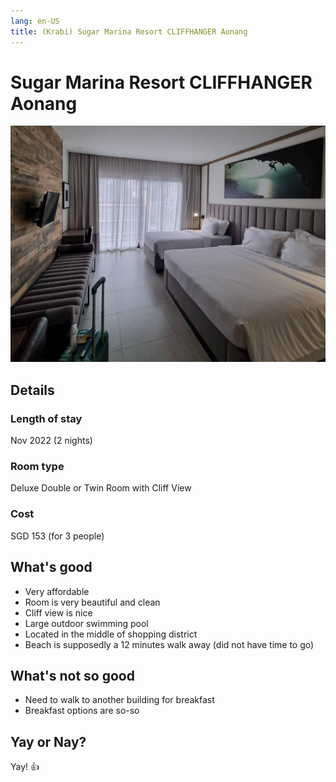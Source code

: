 ```yaml
---
lang: en-US
title: (Krabi) Sugar Marina Resort CLIFFHANGER Aonang
---
```


# Sugar Marina Resort CLIFFHANGER Aonang

![img](/sugar.jpg)

## Details
### Length of stay 
Nov 2022 (2 nights)

### Room type 
Deluxe Double or Twin Room with Cliff View 

### Cost 
SGD 153 (for 3 people)

## What's good
- Very affordable
- Room is very beautiful and clean
- Cliff view is nice
- Large outdoor swimming pool
- Located in the middle of shopping district
- Beach is supposedly a 12 minutes walk away (did not have time to go)

## What's not so good
- Need to walk to another building for breakfast
- Breakfast options are so-so

## Yay or Nay?
Yay! :+1:

